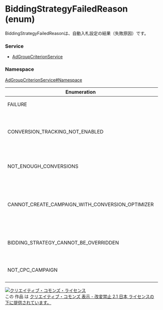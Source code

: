 # BiddingStrategyFailedReason (enum)
BiddingStrategyFailedReasonは、自動入札設定の結果（失敗原因）です。

### Service
+ [AdGroupCriterionService](../../services/AdGroupCriterionService.md)

### Namespace
[AdGroupCriterionService#Namespace](../../services/AdGroupCriterionService.md#namespace)

| Enumeration | Type | Description |
|---|---|---|
| FAILURE| string| 原因不明です。 |
| CONVERSION_TRACKING_NOT_ENABLED| string| コンバージョン測定タグが発行されていません。 |
| NOT_ENOUGH_CONVERSIONS| string| コンバージョンの情報が十分でありません。 |
| CANNOT_CREATE_CAMPAIGN_WITH_CONVERSION_OPTIMIZER| string| コンバージョンオプティマイザーの情報は作成不可です。 |
| BIDDING_STRATEGY_CANNOT_BE_OVERRIDDEN| string| 自動入札設定の上書きができません。 |
| NOT_CPC_CAMPAIGN| string| 手動入札ではありません。 |

<a rel="license" href="http://creativecommons.org/licenses/by-nd/2.1/jp/"><img alt="クリエイティブ・コモンズ・ライセンス" style="border-width:0" src="https://i.creativecommons.org/l/by-nd/2.1/jp/88x31.png" /></a><br />この 作品 は <a rel="license" href="http://creativecommons.org/licenses/by-nd/2.1/jp/">クリエイティブ・コモンズ 表示 - 改変禁止 2.1 日本 ライセンスの下に提供されています。</a>
